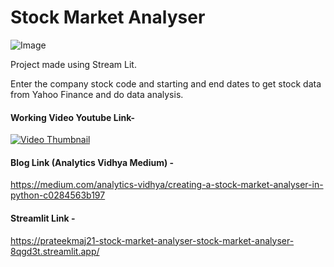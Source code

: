 # Stock Market Analyser
![Image](https://github.com/prateekmaj21/Stock-Market-Analyzer/blob/master/STOCK.png)

Project made using Stream Lit.

Enter the company stock code and starting and end dates to get stock data from Yahoo Finance and do data analysis.

#### Working Video Youtube Link- 

[![Video Thumbnail](https://img.youtube.com/vi/kgOGnVr7veE/0.jpg)](https://www.youtube.com/watch?v=kgOGnVr7veE)


#### Blog Link (Analytics Vidhya Medium) - 
https://medium.com/analytics-vidhya/creating-a-stock-market-analyser-in-python-c0284563b197

#### Streamlit Link -
https://prateekmaj21-stock-market-analyser-stock-market-analyser-8qgd3t.streamlit.app/
